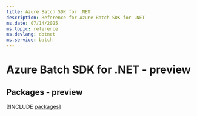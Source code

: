 ```yaml
---
title: Azure Batch SDK for .NET
description: Reference for Azure Batch SDK for .NET
ms.date: 07/14/2025
ms.topic: reference
ms.devlang: dotnet
ms.service: batch
---
```

# Azure Batch SDK for .NET - preview
## Packages - preview
[!INCLUDE [packages](batch-index.md)]